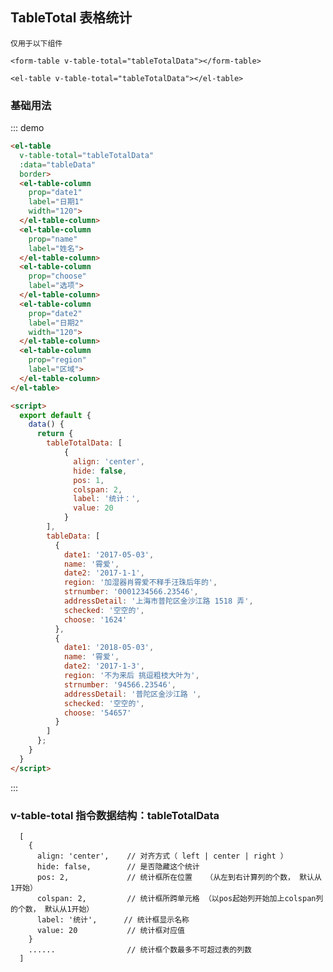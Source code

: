 <script>
  export default {
    data() {
      return {
        tableTotalData: [ 
            {
              align: 'center',
              hide: false,
              pos: 1,
              colspan: 2, 
              label: '统计：', 
              value: 20 
            }
        ],
        tableData: [
          {
            date1: '2017-05-03',
            name: '霄爱',
            date2: '2017-1-1',
            region: '加湿器肖霄爱不释手汪珠后年的',
            strnumber: '0001234566.23546',
            addressDetail: '上海市普陀区金沙江路 1518 弄',
            schecked: '空空的',
            choose: '1624'
          },
          {
            date1: '2018-05-03',
            name: '霄爱',
            date2: '2017-1-3',
            region: '不为来后 挑逗粗枝大叶为',
            strnumber: '94566.23546',
            addressDetail: '普陀区金沙江路 ',
            schecked: '空空的',
            choose: '54657'
          }
        ]
      };
    }
  }
</script>
## TableTotal 表格统计
```
仅用于以下组件

<form-table v-table-total="tableTotalData"></form-table>

<el-table v-table-total="tableTotalData"></el-table>

```

### 基础用法

::: demo
```html
<el-table
  v-table-total="tableTotalData"
  :data="tableData"
  border>
  <el-table-column
    prop="date1"
    label="日期1"
    width="120">
  </el-table-column>
  <el-table-column
    prop="name"
    label="姓名">
  </el-table-column>
  <el-table-column
    prop="choose"
    label="选项">
  </el-table-column>
  <el-table-column
    prop="date2"
    label="日期2"
    width="120">
  </el-table-column>
  <el-table-column
    prop="region"
    label="区域">
  </el-table-column>
</el-table>

<script>
  export default {
    data() {
      return {
        tableTotalData: [ 
            {
              align: 'center',
              hide: false,
              pos: 1,
              colspan: 2, 
              label: '统计：', 
              value: 20 
            }
        ],
        tableData: [
          {
            date1: '2017-05-03',
            name: '霄爱',
            date2: '2017-1-1',
            region: '加湿器肖霄爱不释手汪珠后年的',
            strnumber: '0001234566.23546',
            addressDetail: '上海市普陀区金沙江路 1518 弄',
            schecked: '空空的',
            choose: '1624'
          },
          {
            date1: '2018-05-03',
            name: '霄爱',
            date2: '2017-1-3',
            region: '不为来后 挑逗粗枝大叶为',
            strnumber: '94566.23546',
            addressDetail: '普陀区金沙江路 ',
            schecked: '空空的',
            choose: '54657'
          }
        ]
      };
    }
  }
</script>
```
:::

### v-table-total 指令数据结构：tableTotalData
```
  [  
    {
      align: 'center',    // 对齐方式（ left | center | right ）       
      hide: false,        // 是否隐藏这个统计
      pos: 2,             // 统计框所在位置   （从左到右计算列的个数， 默认从1开始）
      colspan: 2,         // 统计框所跨单元格 （以pos起始列开始加上colspan列的个数， 默认从1开始）
      label: '统计',      // 统计框显示名称
      value: 20           // 统计框对应值
    }
    ......                // 统计框个数最多不可超过表的列数
  ]
```
